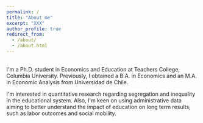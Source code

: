 ```yaml
---
permalink: /
title: "About me"
excerpt: "XXX"
author_profile: true
redirect_from: 
  - /about/
  - /about.html
---
```


<br>
I'm a Ph.D. student in Economics and Education at Teachers College, Columbia University. Previously, I obtained a B.A. in Economics and an M.A. in Economic Analysis from Universidad de Chile.

I'm interested in quantitative research regarding segregation and inequality in the educational system. Also, I'm keen on using administrative data aiming to better understand the impact of education on long term results, such as labor outcomes and social mobility.
